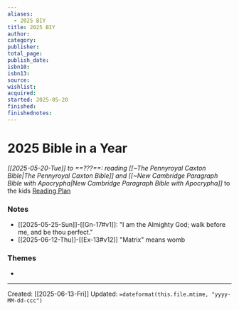 ```yaml
---
aliases:
  - 2025 BIY
title: 2025 BIY
author: 
category: 
publisher: 
total_page: 
publish_date: 
isbn10: 
isbn13: 
source: 
wishlist: 
acquired: 
started: 2025-05-20
finished: 
finishednotes:
---
```

# 2025 Bible in a Year
*[[2025-05-20-Tue]] to ==???==: reading [[~The Pennyroyal Caxton Bible|The Pennyroyal Caxton Bible]] and [[~New Cambridge Paragraph Bible with Apocrypha|New Cambridge Paragraph Bible with Apocrypha]]* to the kids
[Reading Plan](https://cdn.shopify.com/s/files/1/1125/2740/files/the-official-365-day-reading-plan-for-the-bible-in-a-year_2.pdf?v=1611238365)

### Notes 
- [[2025-05-25-Sun]]-[[Gn-17#v1]]: "I am the Almighty God; walk before me, and be thou perfect." 
- [[2025-06-12-Thu]]-[[Ex-13#v12]] "Matrix" means womb 

### Themes
- 

---
Created: [[2025-06-13-Fri]]
Updated: `=dateformat(this.file.mtime, "yyyy-MM-dd-ccc")`

